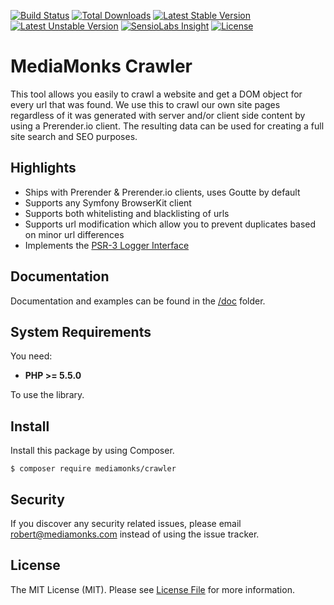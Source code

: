 [![Build Status](https://travis-ci.org/mediamonks/crawler.svg?branch=master)](https://travis-ci.org/mediamonks/crawler)
[![Total Downloads](https://poser.pugx.org/mediamonks/crawler/downloads)](https://packagist.org/packages/mediamonks/crawler)
[![Latest Stable Version](https://poser.pugx.org/mediamonks/crawler/v/stable)](https://packagist.org/packages/mediamonks/crawler)
[![Latest Unstable Version](https://poser.pugx.org/mediamonks/crawler/v/unstable)](https://packagist.org/packages/mediamonks/crawler)
[![SensioLabs Insight](https://img.shields.io/sensiolabs/i/2fd407ee-3228-46c1-9ebb-40745787d454.svg)](https://insight.sensiolabs.com/projects/2fd407ee-3228-46c1-9ebb-40745787d454)
[![License](https://poser.pugx.org/mediamonks/crawler/license)](https://packagist.org/packages/mediamonks/crawler)

# MediaMonks Crawler

This tool allows you easily to crawl a website and get a DOM object for every url that was found.
We use this to crawl our own site pages regardless of it was generated with server and/or client side content by using a Prerender.io client.
The resulting data can be used for creating a full site search and SEO purposes.

## Highlights

- Ships with Prerender & Prerender.io clients, uses Goutte by default
- Supports any Symfony BrowserKit client
- Supports both whitelisting and blacklisting of urls
- Supports url modification which allow you to prevent duplicates based on minor url differences
- Implements the [PSR-3 Logger Interface](http://www.php-fig.org/psr/psr-3/)

## Documentation

Documentation and examples can be found in the [/doc](/doc) folder.

## System Requirements

You need:

- **PHP >= 5.5.0**

To use the library.

## Install

Install this package by using Composer.

```
$ composer require mediamonks/crawler
```

## Security

If you discover any security related issues, please email robert@mediamonks.com instead of using the issue tracker.

## License

The MIT License (MIT). Please see [License File](LICENSE) for more information.
